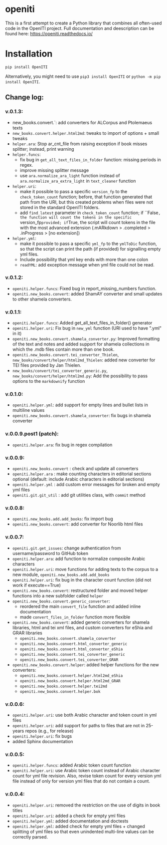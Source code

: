 # openiti

This is a first attempt to create a Python library that combines all often-used code in the OpenITI project. 
Full documentation and deescription can be found here: <https://openiti.readthedocs.io/>

# Installation

```{python}
pip install OpenITI
```

Alternatively, you might need to use `pip3 install OpenITI` or `python -m pip install OpenITI`.

## Change log: 


### v.0.1.3:

* new_books.convert.`: add converters for ALCorpus and Ptolemaeus texts
* `new_books.convert.helper.html2md`: tweaks to import of options + small tweaks
* `helper.ara`: Stop ar_cnt_file from raising exception if book misses splitter; instead, print warning
* `helper.funcs`: 
  - fix bug in `get_all_text_files_in_folder` function: missing periods in regex.
  - improve missing splitter message
  - use `ara.normalize_ara_light` function instead of `ara.normalize_ara_extra_light` in `text_cleaner` function
* `helper.uri`: 
  - make it possible to pass a specific `version_fp` to the `check_token_count` function; before, that function generated that path from the URI, but this created problems when files were not stored in the standard OpenITI folders. 
  - add `find_latest` parameter in `check_token_count` function; if ``False`, the function will count the tokens in the specific `version_fp` provided; if `True, the script will count tokens in the file with the most advanced extension (.mARkdown > .completed > .inProgress > [no extension])
* `helper.yml`: 
  - make it possible to pass a specific `yml_fp` to the `ymlToDic` function, so that the script can print the path (if provided) for signalling empty yml files.
  - Include possibility that yml key ends with more than one colon
  - `readYML`: add exception message when yml file could not be read.


### v.0.1.2:

* `openiti.helper.funcs`: Fixed bug in report_missing_numbers function.
* `openiti.new_books.convert`: added ShamAY converter and small updates to
    other shamela converters.

### v.0.1.1:

* `openiti.helper.funcs`: Added get_all_text_files_in_folder() generator
* `openiti.helper.uri`: Fix bug in `new_yml` function (URI used to have ".yml" in it)
* `openiti.new_books.convert.shamela_converter.py`: Improved formatting of the text and notes and added support for shamela collections in which the .mdb files contain more than one book.
* `openiti.new_books.convert.tei_converter_Thielen`, `new_books/convert/helper/html2md_Thielen`: added new converter for TEI files provided by Jan Thielen.
* `new_books/convert/tei_converter_generic.py`, `new_books/convert/helper/html2md.py`: Add the possibility to pass options to the `markdownify` function


### v.0.1.0:

* `openiti.helper.yml`: add support for empty lines and bullet lists in multiline values
* `openiti.new_books.convert.shamela_converter`: fix bugs in shamela converter

### v.0.0.9.post1 (patch): 

* `openiti.helper.ara`: fix bug in regex compilation

### v.0.0.9:

* `openiti.new_books.convert` : check and update all converters
* `openiti.helper.ara` : make counting characters in editorial sections optional (default: include Arabic characters in editorial sections)
* `openiti.helper.yml` : add custom error messages for broken and empty yml files
* `openiti.git.git_util` : add git utilities class, with `commit` method

### v.0.0.8: 

* `openiti.new_books.add.add_books`: fix import bug
* `openiti.new_books.convert`: add converter for Noorlib html files

### v.0.0.7: 

* `openiti.git.get_issues`: change authentication from username/password to GitHub token
* `openiti.helper.ara`: add function to normalize composite Arabic characters
* `openiti.helper.uri`: move functions for adding texts to the corpus to a new module, `openiti.new_books.add.add_books` 
* `openiti.helper.uri`: fix bug in the character count function (did not work if execute==True)
* `openiti.new_books.convert`: restructured folder and moved helper functions into a new subfolder called `helper`
* `openiti.new_books.convert.generic_converter`: 
    - reordered the main `convert_file` function and added inline documentation
    - made `convert_files_in_folder` function more flexible
* `openiti.new_books.convert`: added generic converters for shamela libraries, html and tei xml files, and custom converters for eShia and GRAR libraries
    - `openiti.new_books.convert.shamela_converter`
    - `openiti.new_books.convert.html_converter_generic`
    - `openiti.new_books.convert.html_converter_eShia`
    - `openiti.new_books.convert.tei_converter_generic`
    - `openiti.new_books.convert.tei_converter_GRAR`
* `openiti.new_books.convert.helper`: added helper functions for the new converters:
    - `openiti.new_books.convert.helper.html2md_eShia`
    - `openiti.new_books.convert.helper.html2md_GRAR`
    - `openiti.new_books.convert.helper.tei2md`
    - `openiti.new_books.convert.helper.bok`
 
### v.0.0.6: 

* `openiti.helper.uri`: use both Arabic character and token count in yml files
* `openiti.helper.uri`: add support for paths to files that are not in 25-years repos (e.g., for release)
* `openiti.helper.uri`: fix bugs
* added Sphinx documentation

### v.0.0.5:

* `openiti.helper.funcs`: added Arabic token count function
* `openiti.helper.uri`: use Arabic token count instead of Arabic character count for yml file revision. Also, revise token count for every version yml file instead of only for version yml files that do not contain a count.

### v.0.0.4: 

* `openiti.helper.uri`: removed the restriction on the use of digits in book titles
* `openiti.helper.uri`: added a check for empty yml files
* `openiti.helper.yml`: added documentation and doctests
* `openiti.helper.yml`: added check for empty yml files + changed splitting of yml files so that even unindented multi-line values can be correctly parsed.
